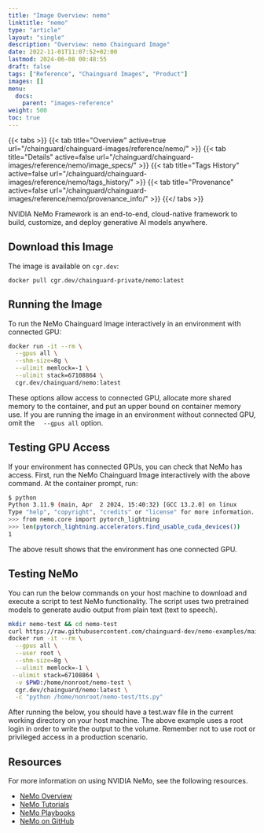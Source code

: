 ```yaml
---
title: "Image Overview: nemo"
linktitle: "nemo"
type: "article"
layout: "single"
description: "Overview: nemo Chainguard Image"
date: 2022-11-01T11:07:52+02:00
lastmod: 2024-06-08 00:48:55
draft: false
tags: ["Reference", "Chainguard Images", "Product"]
images: []
menu: 
  docs: 
    parent: "images-reference"
weight: 500
toc: true
---
```


{{< tabs >}}
{{< tab title="Overview" active=true url="/chainguard/chainguard-images/reference/nemo/" >}}
{{< tab title="Details" active=false url="/chainguard/chainguard-images/reference/nemo/image_specs/" >}}
{{< tab title="Tags History" active=false url="/chainguard/chainguard-images/reference/nemo/tags_history/" >}}
{{< tab title="Provenance" active=false url="/chainguard/chainguard-images/reference/nemo/provenance_info/" >}}
{{</ tabs >}}



<!--overview:start-->
NVIDIA NeMo Framework is an end-to-end, cloud-native framework to build, customize, and deploy generative AI models anywhere.
<!--overview:end-->

## Download this Image

The image is available on `cgr.dev`:

```
docker pull cgr.dev/chainguard-private/nemo:latest
```


<!--body:start-->
## Running the Image

To run the NeMo Chainguard Image interactively in an environment with connected GPU:

``` bash 
docker run -it --rm \
  --gpus all \
  --shm-size=8g \
  --ulimit memlock=-1 \
  --ulimit stack=67108864 \
  cgr.dev/chainguard/nemo:latest
```

These options allow access to connected GPU, allocate more shared memory to the container, and put an upper bound on container memory use. If you are running the image in an environment without connected GPU, omit the `  --gpus all` option.

## Testing GPU Access

If your environment has connected GPUs, you can check that NeMo has access. First, run the NeMo Chainguard Image interactively with the above command. At the container prompt, run:

```bash
$ python
Python 3.11.9 (main, Apr  2 2024, 15:40:32) [GCC 13.2.0] on linux
Type "help", "copyright", "credits" or "license" for more information.
>>> from nemo.core import pytorch_lightning
>>> len(pytorch_lightning.accelerators.find_usable_cuda_devices())
1
```

The above result shows that the environment has one connected GPU.

## Testing NeMo

You can run the below commands on your host machine to download and execute a script to test NeMo functionality. The script uses two pretrained models to generate audio output from plain text (text to speech). 

```bash
mkdir nemo-test && cd nemo-test
curl https://raw.githubusercontent.com/chainguard-dev/nemo-examples/main/tts.py > tts.py
docker run -it --rm \
  --gpus all \
  --user root \
  --shm-size=8g \
  --ulimit memlock=-1 \
 --ulimit stack=67108864 \
  -v $PWD:/home/nonroot/nemo-test \
  cgr.dev/chainguard/nemo:latest \
  -c "python /home/nonroot/nemo-test/tts.py"
```

After running the below, you should have a test.wav file in the current working directory on your host machine. The above example uses a root login in order to write the output to the volume. Remember not to use root or privileged access in a production scenario.

## Resources

For more information on using NVIDIA NeMo, see the following resources.

- [NeMo Overview](https://docs.nvidia.com/nemo-framework/user-guide/latest/index.html)
- [NeMo Tutorials](https://docs.nvidia.com/nemo-framework/user-guide/latest/nemotoolkit/starthere/tutorials.html)
- [NeMo Playbooks](https://docs.nvidia.com/nemo-framework/user-guide/latest/playbooks/index.html)
- [NeMo on GitHub](https://github.com/NVIDIA/NeMo)

<!--body:end-->

